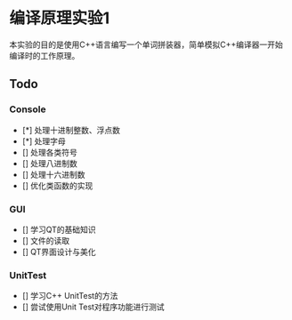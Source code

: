 # 编译原理实验1
本实验的目的是使用C++语言编写一个单词拼装器，简单模拟C++编译器一开始编译时的工作原理。

## Todo

### Console
- [*] 处理十进制整数、浮点数
- [*] 处理字母
- [] 处理各类符号
- [] 处理八进制数
- [] 处理十六进制数
- [] 优化类函数的实现

### GUI
- [] 学习QT的基础知识
- [] 文件的读取
- [] QT界面设计与美化

### UnitTest
- [] 学习C++ UnitTest的方法
- [] 尝试使用Unit Test对程序功能进行测试
